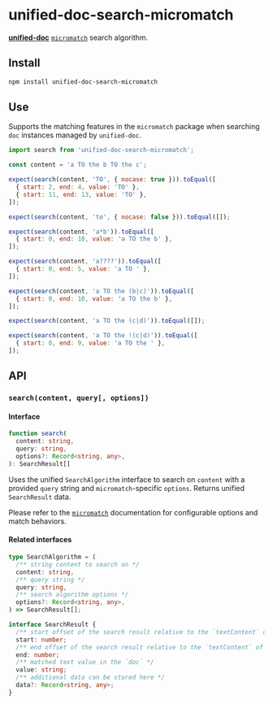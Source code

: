 # unified-doc-search-micromatch

[**unified-doc**][unified-doc] [`micromatch`][micromatch] search algorithm.

## Install

```sh
npm install unified-doc-search-micromatch
```

## Use

Supports the matching features in the `micromatch` package when searching `doc` instances managed by `unified-doc`.

```js
import search from 'unified-doc-search-micromatch';

const content = 'a TO the b TO the c';

expect(search(content, 'TO', { nocase: true })).toEqual([
  { start: 2, end: 4, value: 'TO' },
  { start: 11, end: 13, value: 'TO' },
]);

expect(search(content, 'to', { nocase: false })).toEqual([]);

expect(search(content, 'a*b')).toEqual([
  { start: 0, end: 10, value: 'a TO the b' },
]);

expect(search(content, 'a????')).toEqual([
  { start: 0, end: 5, value: 'a TO ' },
]);

expect(search(content, 'a TO the (b|c)')).toEqual([
  { start: 0, end: 10, value: 'a TO the b' },
]);

expect(search(content, 'a TO the (c|d)')).toEqual([]);

expect(search(content, 'a TO the !(c|d)')).toEqual([
  { start: 0, end: 9, value: 'a TO the ' },
]);

```

## API

### `search(content, query[, options])`
#### Interface
```ts
function search(
  content: string,
  query: string,
  options?: Record<string, any>,
): SearchResult[]
```

Uses the unified `SearchAlgorithm` interface to search on `content` with a provided `query` string and `micromatch`-specific `options`.  Returns unified `SearchResult` data.

Please refer to the [`micromatch`][micromatch] documentation for configurable options and match behaviors.


#### Related interfaces
```ts
type SearchAlgorithm = (
  /** string content to search on */
  content: string,
  /** query string */
  query: string,
  /** search algorithm options */
  options?: Record<string, any>,
) => SearchResult[];

interface SearchResult {
  /** start offset of the search result relative to the `textContent` of the `doc` */
  start: number;
  /** end offset of the search result relative to the `textContent` of the `doc` */
  end: number;
  /** matched text value in the `doc` */
  value: string;
  /** additional data can be stored here */
  data?: Record<string, any>;
}
```

<!-- Definitions -->
[micromatch]: https://github.com/micromatch/micromatch
[unified-doc]: https://github.com/unified-doc/unified-doc
